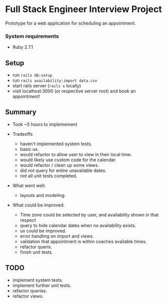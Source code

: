 # Full Stack Engineer Interview Project

Prototype for a web application for scheduling an appointment.

### System requirements

- Ruby 2.7.1

## Setup

- run `rails db:setup`
- run `rails availability:import data.csv`
- start rails server (`rails s` locally)
- visit localhost:3000 (or respective server root) and book an appointment!

## Summary

- Took ~5 hours to implemement
- Tradeoffs
  - haven't implemented system tests.
  - basic ux.
  - would refactor to allow user to view in their local time.
  - would likely use custom code for the calendar.
  - would refactor / clean up some views.
  - did not query for entire unavailable dates.
  - not all unit tests completed.

- What went well:
  - layouts and modeling.

- What could be improved.
  - Time zone could be selected by user, and availability shown in that respect
  - query to hide calendar dates when no availability exists.
  - ux could be improved.
  - error handling on import and views.
  - validation that appointment is within coaches available times.
  - refactor queris.
  - finish unit tests.

## TODO

- implement system tests.
- implement further unit tests.
- refactor queries.
- refactor views.
